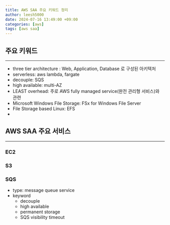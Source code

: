 ```yaml
---
title: AWS SAA 주요 키워드 정리
author: leesh5000
date: 2024-07-16 13:49:00 +09:00
categories: [aws]
tags: [aws saa]
---
```


## 주요 키워드
---

- three tier architecture : Web, Application, Database 로 구성된 아키텍처
- serverless: aws lambda, fargate
- decouple: SQS
- high available: multi-AZ
- LEAST overhead: 주로 AWS fully managed service(완전 관리형 서비스)와 관련
- Microsoft Windows File Storage: FSx for Windows File Server
- File Storage based Linux: EFS
- 

## AWS SAA 주요 서비스
---

### EC2

### S3

### SQS

- type: message queue service
- keyword
  - decouple
  - high available
  - permanent storage 
  - SQS visibility timeout
